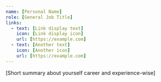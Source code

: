 ```yaml
---
name: [Personal Name]
role: [General Job Title]
links:
  - text: [Link display text]
    icon: [Link display icon]
    url: [https://example.com]
  - text: [Another text]
    icon: [Another icon]
    url: [https://example.com]
---
```


[Short summary about yourself career and experience-wise]